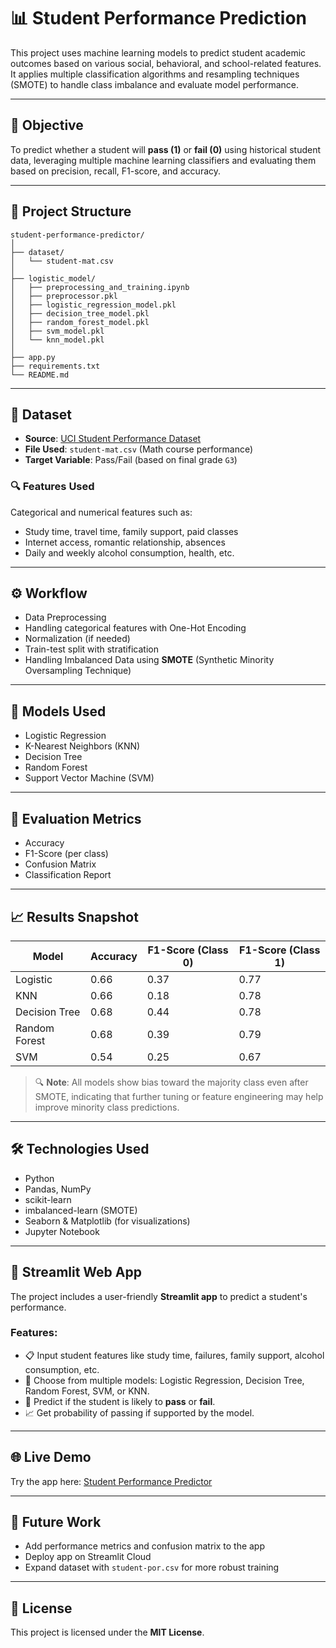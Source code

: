 # 📊 Student Performance Prediction

This project uses machine learning models to predict student academic outcomes based on various social, behavioral, and school-related features. It applies multiple classification algorithms and resampling techniques (SMOTE) to handle class imbalance and evaluate model performance.

---

## 🧠 Objective

To predict whether a student will **pass (1)** or **fail (0)** using historical student data, leveraging multiple machine learning classifiers and evaluating them based on precision, recall, F1-score, and accuracy.

---

## 📂 Project Structure

```
student-performance-predictor/
│
├── dataset/
│   └── student-mat.csv
│
├── logistic_model/
│   ├── preprocessing_and_training.ipynb
│   ├── preprocessor.pkl
│   ├── logistic_regression_model.pkl
│   ├── decision_tree_model.pkl
│   ├── random_forest_model.pkl
│   ├── svm_model.pkl
│   └── knn_model.pkl
│
├── app.py
├── requirements.txt
└── README.md
```

---


## 📁 Dataset

- **Source**: [UCI Student Performance Dataset](https://archive.ics.uci.edu/dataset/320/student+performance)
- **File Used**: `student-mat.csv` (Math course performance)
- **Target Variable**: Pass/Fail (based on final grade `G3`)

### 🔍 Features Used
Categorical and numerical features such as:
- Study time, travel time, family support, paid classes  
- Internet access, romantic relationship, absences  
- Daily and weekly alcohol consumption, health, etc.

---

## ⚙️ Workflow

- Data Preprocessing  
- Handling categorical features with One-Hot Encoding  
- Normalization (if needed)  
- Train-test split with stratification  
- Handling Imbalanced Data using **SMOTE** (Synthetic Minority Oversampling Technique)  

---

## 🤖 Models Used

- Logistic Regression  
- K-Nearest Neighbors (KNN)  
- Decision Tree  
- Random Forest  
- Support Vector Machine (SVM)  

---

## 📐 Evaluation Metrics

- Accuracy  
- F1-Score (per class)  
- Confusion Matrix  
- Classification Report  

---

## 📈 Results Snapshot

| Model           | Accuracy | F1-Score (Class 0) | F1-Score (Class 1) |
|-----------------|----------|--------------------|--------------------|
| Logistic        | 0.66     | 0.37               | 0.77               |
| KNN             | 0.66     | 0.18               | 0.78               |
| Decision Tree   | 0.68     | 0.44               | 0.78               |
| Random Forest   | 0.68     | 0.39               | 0.79               |
| SVM             | 0.54     | 0.25               | 0.67               |

> 🔍 **Note**: All models show bias toward the majority class even after SMOTE, indicating that further tuning or feature engineering may help improve minority class predictions.

---

## 🛠️ Technologies Used

- Python  
- Pandas, NumPy  
- scikit-learn  
- imbalanced-learn (SMOTE)  
- Seaborn & Matplotlib (for visualizations)  
- Jupyter Notebook  

---

## 🚀 Streamlit Web App

The project includes a user-friendly **Streamlit app** to predict a student's performance.

### Features:
- 📋 Input student features like study time, failures, family support, alcohol consumption, etc.
- 🔄 Choose from multiple models: Logistic Regression, Decision Tree, Random Forest, SVM, or KNN.
- 🎯 Predict if the student is likely to **pass** or **fail**.
- 📈 Get probability of passing if supported by the model.

---

## 🌐 Live Demo

Try the app here: [Student Performance Predictor](https://smart-grade-predictor.onrender.com/)

---


## 📌 Future Work
- Add performance metrics and confusion matrix to the app
- Deploy app on Streamlit Cloud
- Expand dataset with `student-por.csv` for more robust training

  
---

## 📄 License

This project is licensed under the **MIT License**.
